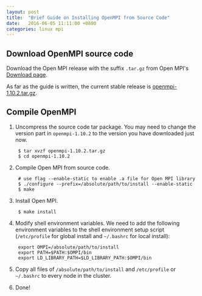 ```yaml
---
layout: post
title:  "Brief Guide on Installing OpenMPI from Source Code"
date:   2016-06-05 11:11:00 +0800
categories: linux mpi
---
```


## Download OpenMPI source code

Download the Open MPI release with the suffix `.tar.gz` from Open MPI's [Download page](https://www.open-mpi.org/software/ompi/v1.10/).

As far as the guide is written, the current stable release is [openmpi-1.10.2.tar.gz](https://www.open-mpi.org/software/ompi/v1.10/downloads/openmpi-1.10.2.tar.gz).

## Compile OpenMPI

1. Uncompress the source code tar package. You may need to change the version part in `openmpi-1.10.2` to the version you have downloaded just now.

        $ tar xvzf openmpi-1.10.2.tar.gz
        $ cd openmpi-1.10.2
    
2. Compile Open MPI from source code.

        # use flag --enable-static to enable .a file for Open MPI library
        $ ./configure --prefix=/absolute/path/to/install --enable-static
        $ make
3. Install Open MPI.
    
        $ make install

4. Modify shell environment variables. We need to add the following environment variables to the shell environment setup script (`/etc/profile` for global install and `~/.bashrc` for local install):
    
        export OMPI=/absolute/path/to/install
        export PATH=$PATH:$OMPI/bin
        export LD_LIBRARY_PATH=$LD_LIBRARY_PATH:$OMPI/bin

5. Copy all files of `/absolute/path/to/install` and `/etc/profile` or `~/.bashrc` to every node in the cluster.

6. Done!
